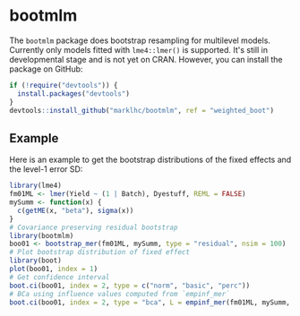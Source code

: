 # bootmlm

The `bootmlm` package does bootstrap resampling for multilevel models. 
Currently only models fitted with `lme4::lmer()` is supported. It's still in 
developmental stage and is not yet on CRAN. However, you can install the package
on GitHub:

```r
if (!require("devtools")) {
  install.packages("devtools")
}
devtools::install_github("marklhc/bootmlm", ref = "weighted_boot")
```

## Example

Here is an example to get the bootstrap distributions of the fixed effects and
the level-1 error SD:

```r
library(lme4)
fm01ML <- lmer(Yield ~ (1 | Batch), Dyestuff, REML = FALSE)
mySumm <- function(x) {
  c(getME(x, "beta"), sigma(x))
}
# Covariance preserving residual bootstrap
library(bootmlm)
boo01 <- bootstrap_mer(fm01ML, mySumm, type = "residual", nsim = 100)
# Plot bootstrap distribution of fixed effect
library(boot)
plot(boo01, index = 1)
# Get confidence interval
boot.ci(boo01, index = 2, type = c("norm", "basic", "perc"))
# BCa using influence values computed from `empinf_mer`
boot.ci(boo01, index = 2, type = "bca", L = empinf_mer(fm01ML, mySumm, 2))
```
